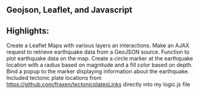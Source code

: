 Geojson, Leaflet, and Javascript
-------

Highlights:
-------
Create a Leaflet Maps with various layers an interactions.
Make an AJAX request to retrieve earthquake data from a GeoJSON source.
Function to plot earthquake data on the map.
Create a circle marker at the earthquake location with a radius based on magnitude and a fill color based on depth.
Bind a popup to the marker displaying information about the earthquake.
Included tectonic plate locations from https://github.com/fraxen/tectonicplatesLinks directly into my logic.js file
